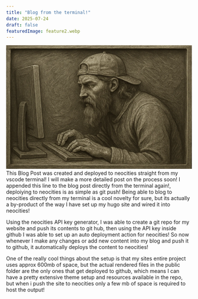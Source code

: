 ```yaml
---
title: "Blog from the terminal!"
date: 2025-07-24
draft: false
featuredImage: feature2.webp
---
```

![dore2](feature2.webp)
This Blog Post was created and deployed to neocities straight from my vscode terminal! I will make a more detailed post on the process soon!
I appended this line to the blog post directly from the terminal again!, deploiying to neocities is as simple as git push!
Being able to blog to neocities directly from my terminal is a cool novelty for sure, but its actually a by-product of the way I have set up my hugo site and wired it into neocities! 

Using the neocities API key generator, I was able to create a git repo for my website and push its contents to git hub, then using the API key inside github I was able to set up an auto deployment action for neocities! So now whenever I make any changes or add new content into my blog and push it to github, it automatically deploys the content to neocities!

One of the really cool things about the setup is that my sites entire project uses approx 600mb of space, but the actual rendered files in the public folder are the only ones that get deployed to github, which means I can have a pretty extensive theme setup and resources available in the repo, but when i push the site to neocities only a few mb of space is required to host the output! 


